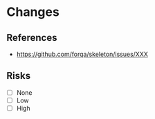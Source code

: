 # Changes

## References
- https://github.com/forqa/skeleton/issues/XXX

## Risks
- [ ] None
- [ ] Low
- [ ] High
